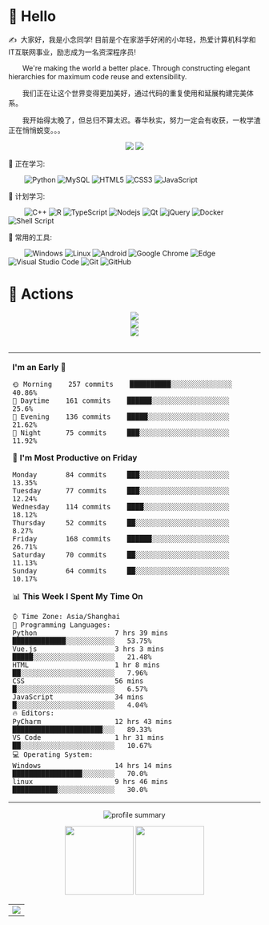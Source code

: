 #  🙋 Hello

<p>✍️&nbsp;&nbsp;大家好，我是小念同学! 目前是个在家游手好闲的小年轻，热爱计算机科学和IT互联网事业，励志成为一名资深程序员!</p>
<p>&emsp;&emsp;We're making the world a better place. Through constructing elegant hierarchies for maximum code reuse and extensibility.</p>
<p>&emsp;&emsp;我们正在让这个世界变得更加美好，通过代码的重复使用和延展构建完美体系。</p>
<p>&emsp;&emsp;我开始得太晚了，但总归不算太迟。春华秋实，努力一定会有收获，一枚学渣正在悄悄蜕变。。。</p>

<!-- 比较好的开源项目卡片 -->
<div align="center">
<a href="https://github.com/ReadSmall/COVID-Bot">
  <img src="https://github-readme-stats.vercel.app/api/pin/?username=ReadSmall&repo=COVID-Bot&theme=dark&bg_color=0d1117&hide_border=true" /></a>
<a href="https://github.com/ReadSmall/music-bot">
  <img src="https://github-readme-stats.vercel.app/api/pin/?username=ReadSmall&repo=music-bot&theme=dark&bg_color=0d1117&hide_border=true" /></a>
</div>

💪 正在学习: 

&emsp;&emsp;
![Python](https://img.shields.io/badge/-Python-pink?style=flat-square&logo=Python)
![MySQL](https://img.shields.io/badge/mysql-%2300f.svg?style=flat-square&logo=mysql&logoColor=white)
![HTML5](https://img.shields.io/badge/-HTML5-E34F26?style=flat-square&logo=html5&logoColor=white)
![CSS3](https://img.shields.io/badge/-CSS3-1572B6?style=flat-square&logo=css3)
![JavaScript](https://img.shields.io/badge/-JavaScript-oringe?style=flat-square&logo=javascript)

🧠 计划学习:

&emsp;&emsp;
![C++](https://img.shields.io/badge/-C++-00599C?style=flat-square&logo=c)
![R](https://img.shields.io/badge/r-%23276DC3.svg?style=flat-square&logo=r&logoColor=white)
![TypeScript](https://img.shields.io/badge/typescript-%23007ACC.svg?style=flat-square&logo=typescript&logoColor=white)
![Nodejs](https://img.shields.io/badge/-Nodejs-c0ebd?style=flat-square&logo=Node.js)
![Qt](https://img.shields.io/badge/Qt-%23217346.svg?style=style=flat-square&logo=Qt&logoColor=white)
![jQuery](https://img.shields.io/badge/jquery-%230769AD.svg?style=style=flat-square&logo=jquery&logoColor=white)
![Docker](https://img.shields.io/badge/-Docker-FCC624?style=flat-square&logo=docker)
![Shell Script](https://img.shields.io/badge/shell_script-%4285F4.svg?style=style=flat-square&logo=gnu-bash&logoColor=white)

🧰 常用的工具:

&emsp;&emsp; 
![Windows](https://img.shields.io/badge/Windows-0078D6?style=flat-square&logo=windows&logoColor=white)
![Linux](https://img.shields.io/badge/Linux-FCC624?style=style=flat-square&logo=linux&logoColor=black)
![Android](https://img.shields.io/badge/Android-3DDC84?style=flat-square&logo=android&logoColor=white)
![Google Chrome](https://img.shields.io/badge/Chrome-4285F4?style=flat-square&logo=GoogleChrome&logoColor=white)
![Edge](https://img.shields.io/badge/Edge-0078D7?style=flat-square&logo=Microsoft-edge&logoColor=white)
![Visual Studio Code](https://img.shields.io/badge/-Visual%20Studio%20Code-007ACC?style=flat-square&logo=Visual%20Studio%20Code&logoColor=fff)
![Git](https://img.shields.io/badge/-Git-FCC624?style=flat-square&logo=git)
![GitHub](https://img.shields.io/badge/-GitHub-pink?style=flat-square&logo=github)

# 🚀 Actions

<!-- 连续提交代码天数记录 -->
<div align="center">
  <img align="center" src="https://github-readme-streak-stats.herokuapp.com/?user=ReadSmall&theme=dark&hide_border=true" />
</div>

<!-- Dynamic Quotes -->
<div align="center"><img src="https://quotes-github-readme.vercel.app/api?type=horizontal&theme=dark"></div>

<!-- GitHub奖杯🏆 -->
<div align="center"><img  src="https://github-profile-trophy.vercel.app/?username=ReadSmall&theme=gruvbox&row=1&column=6&no-frame=true&no-bg=true" /></div>
<br>


<!-- wakatime 统计 -->
<table align="center">
<tr>
<td valign="top">  
  
<!--START_SECTION:waka-->
**I'm an Early 🐤** 

```text
🌞 Morning    257 commits    ██████████░░░░░░░░░░░░░░░   40.86% 
🌆 Daytime    161 commits    ██████░░░░░░░░░░░░░░░░░░░   25.6% 
🌃 Evening    136 commits    █████░░░░░░░░░░░░░░░░░░░░   21.62% 
🌙 Night      75 commits     ███░░░░░░░░░░░░░░░░░░░░░░   11.92%
```
📅 **I'm Most Productive on Friday** 

```text
Monday       84 commits     ███░░░░░░░░░░░░░░░░░░░░░░   13.35% 
Tuesday      77 commits     ███░░░░░░░░░░░░░░░░░░░░░░   12.24% 
Wednesday    114 commits    ████░░░░░░░░░░░░░░░░░░░░░   18.12% 
Thursday     52 commits     ██░░░░░░░░░░░░░░░░░░░░░░░   8.27% 
Friday       168 commits    ██████░░░░░░░░░░░░░░░░░░░   26.71% 
Saturday     70 commits     ██░░░░░░░░░░░░░░░░░░░░░░░   11.13% 
Sunday       64 commits     ██░░░░░░░░░░░░░░░░░░░░░░░   10.17%
```


📊 **This Week I Spent My Time On** 

```text
⌚︎ Time Zone: Asia/Shanghai
💬 Programming Languages: 
Python                   7 hrs 39 mins       █████████████░░░░░░░░░░░░   53.75% 
Vue.js                   3 hrs 3 mins        █████░░░░░░░░░░░░░░░░░░░░   21.48% 
HTML                     1 hr 8 mins         ██░░░░░░░░░░░░░░░░░░░░░░░   7.96% 
CSS                      56 mins             █░░░░░░░░░░░░░░░░░░░░░░░░   6.57% 
JavaScript               34 mins             █░░░░░░░░░░░░░░░░░░░░░░░░   4.04%
🔥 Editors: 
PyCharm                  12 hrs 43 mins      ██████████████████████░░░   89.33% 
VS Code                  1 hr 31 mins        ██░░░░░░░░░░░░░░░░░░░░░░░   10.67%
💻 Operating System: 
Windows                  14 hrs 14 mins      █████████████████░░░░░░░░   70.0%
linux                    9 hrs 46 mins       ███████████░░░░░░░░░░░░░░   30.0%
```

<!--END_SECTION:waka-->
</td>
</tr>
</table>


<p align="center">
  <img src="https://github-profile-summary-cards.vercel.app/api/cards/profile-details?username=ReadSmall&theme=github" alt="profile summary"/>
</p>

<!-- GitHub数据统计 -->
<div align="center">
  <img height="137px" src="https://github-readme-stats.vercel.app/api?username=ReadSmall&hide_title=true&hide_border=true&show_icons=trueline_height=21&text_color=000&icon_color=000&bg_color=0,ea6161,ffc64d,fffc4d,52fa5a&theme=graywhite" />
  <img height="137px" src="https://github-readme-stats.vercel.app/api/top-langs/?username=ReadSmall&hide_title=true&hide_border=true&layout=compact&langs_count=6&text_color=000&icon_color=fff&bg_color=0,52fa5a,4dfcff,c64dff&theme=graywhite" />
</div>

<!-- GitHub Activity Graph -->
<table align="center">
  <tr>
    <td colspan="2">
      <img src="https://activity-graph.herokuapp.com/graph?username=ReadSmall&theme=xcode&bg_color=FF000000&hide_border=true" />
    </td>
  </tr>
</table>
